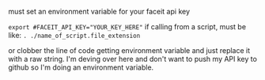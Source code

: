 must set an environment variable for your faceit api key

`export #FACEIT_API_KEY="YOUR_KEY_HERE"`
if calling from a script, must be like:
`. ./name_of_script.file_extension`

or clobber the line of code getting environment variable and just replace it with a raw string. I'm deving over here and don't want to push my API key to github so I'm doing an environment variable.
